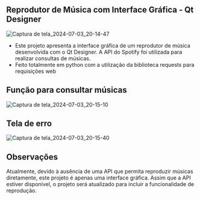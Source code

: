 ## Reprodutor de Música com Interface Gráfica - Qt Designer
![Captura de tela_2024-07-03_20-14-47](https://github.com/Brayandev0/Reprodutor-de-musica-GUI/assets/84828739/388f2f43-a953-4ace-b8c1-aeeb1b07ab2b)

- Este projeto apresenta a interface gráfica de um reprodutor de música desenvolvida com o Qt Designer. A API do Spotify foi utilizada para realizar consultas de músicas.
- Feito totalmente em python com a utilização da biblioteca requests para requisições web 

## Função para consultar músicas
![Captura de tela_2024-07-03_20-15-10](https://github.com/Brayandev0/Reprodutor-de-musica-GUI/assets/84828739/e2cc129b-011e-4cfd-92e2-26bda2daaae1)

## Tela de erro
![Captura de tela_2024-07-03_20-15-40](https://github.com/Brayandev0/Reprodutor-de-musica-GUI/assets/84828739/763ba2e1-e18f-42d2-a649-764d63e57702)


## Observações
Atualmente, devido à ausência de uma API que permita reproduzir músicas diretamente, este projeto é apenas uma interface gráfica. 
Assim que a API estiver disponível, o projeto será atualizado para incluir a funcionalidade de reprodução.

